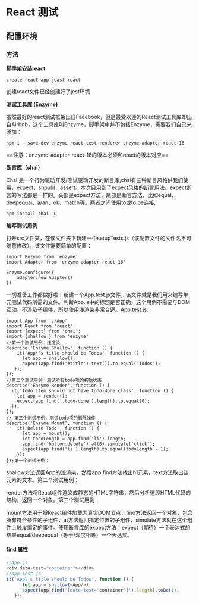 # React 测试

## 配置环境

### 方法

**脚手架安装react**

```shell
create-react-app jeast-react
```

创建react文件已经创建好了jest环境

 **测试工具库 (Enzyme)** 

 虽然最好的react测试框架出自Facebook，但是最受欢迎的React测试工具库却出自Airbnb，这个工具库叫Enzyme，脚手架中并不包括Enzyme，需要我们自己来添加：

```
npm i --save-dev enzyme react-test-renderer enzyme-adapter-react-16   
```

 ==注意：enzyme-adapter-react-16的版本必须和react的版本对应== 

 **断言库（chai）**

Chai 是一个行为驱动开发/测试驱动开发的断言库,chai有三种断言风格供我们使用，expect，should，assert。本次只用到了expect风格的断言用法。expect断言的写法都是一样的。头部是expect方法，尾部是断言方法，比如equal、deepequal、a/an、ok、match等。两者之间使用to或to.be连接, 

```shell
npm install chai -D
```



 **编写测试用例** 

 打开src文件夹，在该文件夹下新建一个setupTests.js（该配置文件的文件名不可随意修改），该文件需要简单的配置： 

```shell
import Enzyme from 'enzyme'
import Adapter from 'enzyme-adapter-react-16'
 
Enzyme.configure({
    adapter:new Adapter()
}) 
```

 一切准备工作都做好啦！新建一个App.test.js文件，该文件就是我们用来编写单元测试代码所需的文件。判断App.js中的标题是否正确，这个用例不需要与DOM互动，不涉及子组件，所以使用浅渲染非常合适。App.test.js: 

```shell
import App from './App'
import React from 'react'
import {expect} from 'chai';
import {shallow } from 'enzyme'
//第一个测试用例：浅渲染
describe('Enzyme Shallow', function () {
    it('App\'s title should be Todos', function () {
      let app = shallow();
      expect(app.find('#title').text()).to.equal('Todos');
   });
}); 
//第二个测试用例：测试所有todo项的初始状态
describe('Enzyme Render', function () {
  it('Todo item should not have todo-done class', function () {
    let app = render();
    expect(app.find('.todo-done').length).to.equal(0);
  });
});  
// 第三个测试用例，测试todo项的删除操作
describe('Enzyme Mount', function () {
    it('Delete Todo', function () {
      let app = mount();
      let todoLength = app.find('li').length;
      app.find('button.delete').at(0).simulate('click');
      expect(app.find('li').length).to.equal(todoLength - 1);
    });
});第一个测试用例：
```

shallow方法返回App的浅渲染，然后app.find方法找出h1元素，text方法取出该元素的文本。第二个测试用例：

render方法将React组件渲染成静态的HTML字符串，然后分析这段HTML代码的结构，返回一个对象。第三个测试用例：

mount方法用于将React组件加载为真实DOM节点，find方法返回一个对象，包含所有符合条件的子组件，at方法返回指定位置的子组件，simulate方法就在这个组件上触发绑定的事件。使用断言库的expect方法：expect（期待）一个表达式的结果equal/deepequal（等于/深度相等）一个表达式。 

#### find 属性

```js
//App.js
<div data-test="container"></div>
//App.test.js
it('App\'s title should be Todos', function () {
      let app = shallow(<App/>);
      expect(app.find('[data-test='container']').length).toBe(1);
   });
```

